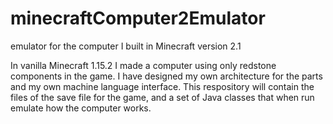 # minecraftComputer2Emulator
emulator for the computer I built in Minecraft version 2.1

In vanilla Minecraft 1.15.2 I made a computer using only redstone components in the game. I have designed my own architecture for the parts and my own machine
language interface. This respository will contain the files of the save file for the game, and a set of Java classes that when run emulate how the computer works.
